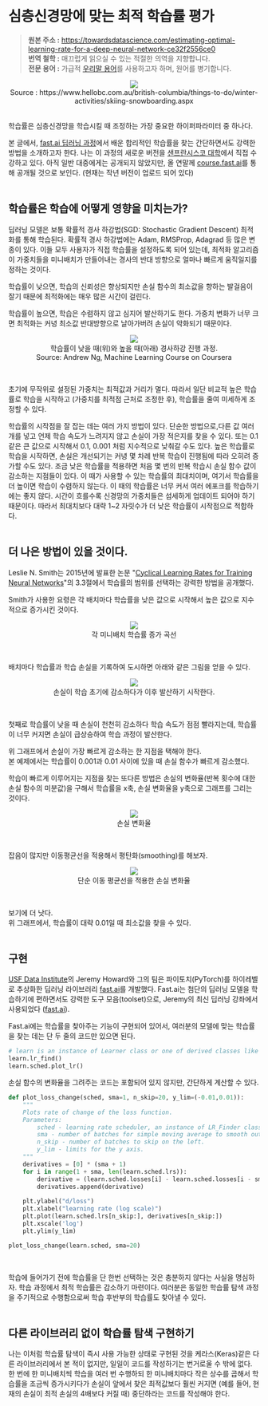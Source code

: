 # 심층신경망에 맞는 최적 학습률 평가
> **원본 주소 :** https://towardsdatascience.com/estimating-optimal-learning-rate-for-a-deep-neural-network-ce32f2556ce0  
> **번역 철학 :** 매끄럽게 읽으실 수 있는 적절한 의역을 지향합니다.  
> **전문 용어 :** 가급적 <a href='http://taewan.kim/docs/ml_glossary/'>우리말 용어</a>를 사용하고자 하며, 원어를 병기합니다.  

<p align="center">
  <img src="./images/1_ymwavXYarjSn8OlTSIrr9A.jpeg">
  <br>
  Source : https://www.hellobc.com.au/british-columbia/things-to-do/winter-activities/skiing-snowboarding.aspx
</p>

<br>
학습률은 심층신경망을 학습시킬 때 조정하는 가장 중요한 하이퍼파라미터 중 하나다.  

본 글에서, <a href='http://www.fast.ai/'>fast.ai 딥러닝 과정</a>에서 배운 합리적인 학습률을 찾는 간단하면서도 강력한 방법을 소개하고자 한다. 나는 이 과정의 새로운 버전을 <a href='https://www.usfca.edu/data-institute/certificates/deep-learning-part-one'>샌프란시스코 대학</a>에서 직접 수강하고 있다. 아직 일반 대중에게는 공개되지 않았지만, 올 연말께 <a href='http://course.fast.ai/'>course.fast.ai</a>를 통해 공개될 것으로 보인다. (현재는 작년 버전이 업로드 되어 있다)  
<br>
  
## 학습률은 학습에 어떻게 영향을 미치는가?
딥러닝 모델은 보통 확률적 경사 하강법(SGD: Stochastic Gradient Descent) 최적화를 통해 학습된다. 확률적 경사 하강법에는 Adam, RMSProp, Adagrad 등 많은 변종이 있다. 이들 모두 사용자가 직접 학습률을 설정하도록 되어 있는데, 최적화 알고리즘이 가중치들을 미니배치가 만들어내는 경사의 반대 방향으로 얼마나 빠르게 움직일지를 정하는 것이다.  

학습률이 낮으면, 학습의 신뢰성은 향상되지만 손실 함수의 최소값을 향하는 발걸음이 잘기 때문에 최적화에는 매우 많은 시간이 걸린다.  

학습률이 높으면, 학습은 수렴하지 않고 심지어 발산하기도 한다. 가중치 변화가 너무 크면 최적화는 커녕 최소값 반대방향으로 날아가버려 손실이 악화되기 때문이다.  

<p align="center">
  <img src="./images/1_EP8stDFdu_OxZFGimCZRtQ.jpeg">
  <br>
  학습률이 낮을 때(위)와 높을 때(아래) 경사하강 진행 과정.<br>  
  Source: Andrew Ng, Machine Learning Course on Coursera
</p>
<br>

초기에 무작위로 설정된 가중치는 최적값과 거리가 멀다. 따라서 일단 비교적 높은 학습률로 학습을 시작하고 (가중치를 최적점 근처로 조정한 후), 학습률을 줄여 미세하게 조정할 수 있다.   

학습률의 시작점을 잘 잡는 데는 여러 가지 방법이 있다. 
단순한 방법으로,다른 값 여러 개를 넣고 언제 학습 속도가 느려지지 않고 손실이 가장 적은지를 찾을 수 있다. 또는 0.1 같은 큰 값으로 시작해서 0.1, 0.001 처럼 지수적으로 낮춰갈 수도 있다. 높은 학습률로 학습을 시작하면, 손실은 개선되기는 커녕 몇 차례 반복 학습이 진행됨에 따라 오히려 증가할 수도 있다. 조금 낮은 학습률을 적용하면 처음 몇 번의 반복 학습시 손실 함수 값이 감소하는 지점들이 있다. 이 때가 사용할 수 있는 학습률의 최대치이며, 여기서 학습률을 더 높이면 학습이 수렴하지 않는다. 이 때의 학습률은 너무 커서 여러 에포크를 학습하기에는 좋지 않다. 시간이 흐를수록 신경망의 가중치들은 섬세하게 업데이트 되어야 하기 때문이다. 따라서 최대치보다 대략 1~2 자릿수가 더 낮은 학습률이 시작점으로 적합하다.  
<br>

## 더 나은 방법이 있을 것이다.
Leslie N. Smith는 2015년에 발표한 논문 "<a href="https://arxiv.org/abs/1506.01186">Cyclical Learning Rates for Training Neural Networks</a>"의 3.3절에서 학습률의 범위를 선택하는 강력한 방법을 공개했다.  

Smith가 사용한 요령은 각 배치마다 학습률을 낮은 값으로 시작해서 높은 값으로 지수적으로 증가시킨 것이다.  

<p align="center">
  <img src="./images/1_zgm3iy7aD4ZsXLiva0xtFg.png">
  <br>
  각 미니배치 학습률 증가 곡선
</p>
<br>

배치마다 학습률과 학습 손실을 기록하여 도시하면 아래와 같은 그림을 얻을 수 있다.  

<p align="center">
  <img src="./images/1_HVj_4LWemjvOWv-cQO9y9g.png">
  <br>
  손실이 학습 초기에 감소하다가 이후 발산하기 시작한다.
</p>
<br>

첫째로 학습률이 낮을 때 손실이 천천히 감소하다 학습 속도가 점점 빨라지는데, 학습률이 너무 커지면 손실이 급상승하여 학습 과정이 발산한다.  

위 그래프에서 손실이 가장 빠르게 감소하는 한 지점을 택해야 한다.  
본 예제에서는 학습률이 0.001과 0.01 사이에 있을 때 손실 함수가 빠르게 감소했다.  

학습이 빠르게 이루어지는 지점을 찾는 또다른 방법은 손실의 변화율(반복 횟수에 대한 손실 함수의 미분값)을 구해서 학습률을 x축, 손실 변화율을 y축으로 그래프를 그리는 것이다.  

<p align="center">
  <img src="./images/1_eYewkhRqRyGg7UsNNaX0Hg.png">
  <br>
  손실 변화율
</p>
<br>

잡음이 많지만 이동평균선을 적용해서 평탄화(smoothing)를 해보자.

<p align="center">
  <img src="./images/1_87mKq_XomYyJE29l91K0dw.png">
  <br>
  단순 이동 평균선을 적용한 손실 변화율
</p>
<br>

보기에 더 낫다.  
위 그래프에서, 학습률이 대략 0.01일 때 최소값을 찾을 수 있다.  
<br>

## 구현
<a href='https://www.usfca.edu/data-institute'>USF Data Institute</a>의 Jeremy Howard와 그의 팀은 파이토치(PyTorch)를 하이레벨로 추상화한 딥러닝 라이브러리 <a href='https://github.com/fastai/fastai'>fast.ai</a>를 개발했다. Fast.ai는 첨단의 딥러닝 모델을 학습하기에 편하면서도 강력한 도구 모음(toolset)으로, Jeremy의 최신 딥러닝 강좌에서 사용되었다 (<a href='http://www.fast.ai/'>fast.ai</a>).  

Fast.ai에는 학습률을 찾아주는 기능이 구현되어 있어서, 여러분의 모델에 맞는 학습률을 찾는 데는 단 두 줄의 코드만 있으면 된다.

```python 
# learn is an instance of Learner class or one of derived classes like ConvLearner
learn.lr_find()
learn.sched.plot_lr()
```

손실 함수의 변화율을 그려주는 코드는 포함되어 있지 않지만, 간단하게 계산할 수 있다.
<br>

```python
def plot_loss_change(sched, sma=1, n_skip=20, y_lim=(-0.01,0.01)):
    """
    Plots rate of change of the loss function.
    Parameters:
        sched - learning rate scheduler, an instance of LR_Finder class.
        sma - number of batches for simple moving average to smooth out the curve.
        n_skip - number of batches to skip on the left.
        y_lim - limits for the y axis.
    """
    derivatives = [0] * (sma + 1)
    for i in range(1 + sma, len(learn.sched.lrs)):
        derivative = (learn.sched.losses[i] - learn.sched.losses[i - sma]) / sma
        derivatives.append(derivative)
        
    plt.ylabel("d/loss")
    plt.xlabel("learning rate (log scale)")
    plt.plot(learn.sched.lrs[n_skip:], derivatives[n_skip:])
    plt.xscale('log')
    plt.ylim(y_lim)

plot_loss_change(learn.sched, sma=20)
```
<br>

학습에 들어가기 전에 학습률을 단 한번 선택하는 것은 충분하지 않다는 사실을 명심하자. 학습 과정에서 최적 학습률은 감소하기 마련이다. 여러분은 동일한 학습률 탐색 과정을 주기적으로 수행함으로써 학습 후반부의 학습률도 찾아낼 수 있다.  
<br>

## 다른 라이브러리 없이 학습률 탐색 구현하기
나는 이처럼 학습률 탐색이 즉시 사용 가능한 상태로 구현된 것을 케라스(Keras)같은 다른 라이브러리에서 본 적이 없지만, 일일이 코드를 작성하기는 번거로울 수 밖에 없다. 한 번에 한 미니배치씩 학습을 여러 번 수행하되 한 미니배치마다 작은 상수를 곱해서 학습률을 조금씩 증가시키다가 손실이 앞에서 찾은 최적값보다 훨씬 커지면 (예를 들어, 현재의 손실이 최적 손실의 4배보다 커질 때) 중단하라는 코드를 작성해야 한다.  

